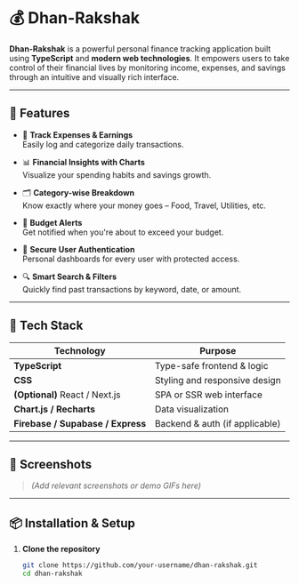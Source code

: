 # 💰 Dhan-Rakshak

**Dhan-Rakshak** is a powerful personal finance tracking application built using **TypeScript** and **modern web technologies**. It empowers users to take control of their financial lives by monitoring income, expenses, and savings through an intuitive and visually rich interface.

---

## 🚀 Features

- 💸 **Track Expenses & Earnings**  
  Easily log and categorize daily transactions.

- 📊 **Financial Insights with Charts**  
  Visualize your spending habits and savings growth.

- 🗂️ **Category-wise Breakdown**  
  Know exactly where your money goes – Food, Travel, Utilities, etc.

- 🔔 **Budget Alerts**  
  Get notified when you're about to exceed your budget.

- 🔐 **Secure User Authentication**  
  Personal dashboards for every user with protected access.

- 🔍 **Smart Search & Filters**  
  Quickly find past transactions by keyword, date, or amount.

---

## 🧰 Tech Stack

| Technology     | Purpose                         |
|----------------|----------------------------------|
| **TypeScript** | Type-safe frontend & logic       |
| **CSS**        | Styling and responsive design    |
| **(Optional)** React / Next.js | SPA or SSR web interface   |
| **Chart.js / Recharts** | Data visualization             |
| **Firebase / Supabase / Express** | Backend & auth (if applicable) |

---

## 📸 Screenshots

> *(Add relevant screenshots or demo GIFs here)*

---

## 📦 Installation & Setup

1. **Clone the repository**
   ```bash
   git clone https://github.com/your-username/dhan-rakshak.git
   cd dhan-rakshak
